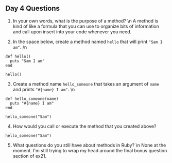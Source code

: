 ## Day 4 Questions

1. In your own words, what is the purpose of a method? \n
A method is kind of like a formula that you can use to organize bits of information and call upon insert into your code whenever you need.

2. In the space below, create a method named `hello` that will print `"Sam I am"`. /n
```
def hello()
  puts "Sam I am"
end

hello()
```

3. Create a method name `hello_someone` that takes an argument of `name` and prints `"#{name} I am"`. \n
```
def hello_someone(name)
  puts "#{name} I am"
end

hello_someone("Sam")
```

4. How would you call or execute the method that you created above?
```
hello_someone("Sam")
```

5. What questions do you still have about methods in Ruby? \n
None at the moment. I'm still trying to wrap my head around the final bonus question section of ex21.
